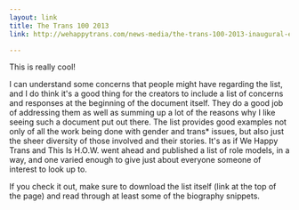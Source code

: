 ```yaml
---
layout: link
title: The Trans 100 2013
link: http://wehappytrans.com/news-media/the-trans-100-2013-inaugural-edition-u-s/

---
```


This is really cool!

I can understand some concerns that people might have regarding the list, and I do think it's a good thing for the creators to include a list of concerns and responses at the beginning of the document itself.  They do a good job of addressing them as well as summing up a lot of the reasons why I like seeing such a document put out there.  The list provides good examples not only of all the work being done with gender and trans\* issues, but also just the sheer diversity of those involved and their stories.  It's as if We Happy Trans and This Is H.O.W. went ahead and published a list of role models, in a way, and one varied enough to give just about everyone someone of interest to look up to.

If you check it out, make sure to download the list itself (link at the top of the page) and read through at least some of the biography snippets.
